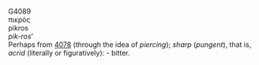 <body>
  <p>G4089<br>  πικρός  <br> pikros  <br><i>pik-ros‘ </i><br>Perhaps from <a href="g4078.htm">4078</a> (through the idea of <i>piercing</i>); <i>sharp</i> (<i>pungent</i>), that is, <i>acrid</i> (literally or figuratively): - bitter.<br></p>
 </body>